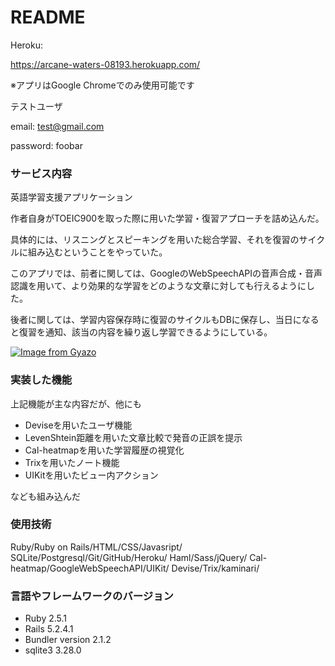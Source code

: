 # README

Heroku:

https://arcane-waters-08193.herokuapp.com/

※アプリはGoogle Chromeでのみ使用可能です

テストユーザ

email: test@gmail.com

password: foobar


### サービス内容
英語学習支援アプリケーション

作者自身がTOEIC900を取った際に用いた学習・復習アプローチを詰め込んだ。

具体的には、リスニングとスピーキングを用いた総合学習、それを復習のサイクルに組み込むということをやっていた。

このアプリでは、前者に関しては、GoogleのWebSpeechAPIの音声合成・音声認識を用いて、より効果的な学習をどのような文章に対しても行えるようにした。

後者に関しては、学習内容保存時に復習のサイクルもDBに保存し、当日になると復習を通知、該当の内容を繰り返し学習できるようにしている。

[![Image from Gyazo](https://i.gyazo.com/cb375f409ec9fa07ab6d7857cf83ad1a.png)](https://gyazo.com/cb375f409ec9fa07ab6d7857cf83ad1a)

### 実装した機能
上記機能が主な内容だが、他にも

- Deviseを用いたユーザ機能
- LevenShtein距離を用いた文章比較で発音の正誤を提示
- Cal-heatmapを用いた学習履歴の視覚化
- Trixを用いたノート機能
- UIKitを用いたビュー内アクション

なども組み込んだ


### 使用技術
Ruby/Ruby on Rails/HTML/CSS/Javasript/
SQLite/Postgresql/Git/GitHub/Heroku/
Haml/Sass/jQuery/
Cal-heatmap/GoogleWebSpeechAPI/UIKit/
Devise/Trix/kaminari/

### 言語やフレームワークのバージョン
- Ruby 2.5.1
- Rails 5.2.4.1
- Bundler version 2.1.2
- sqlite3 3.28.0
